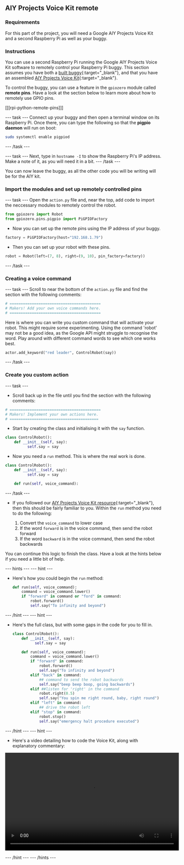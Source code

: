 ## AIY Projects Voice Kit remote

### Requirements
For this part of the project, you will need a Google AIY Projects Voice Kit and a second Raspberry Pi as well as your buggy.

### Instructions
You can use a second Raspberry Pi running the Google AIY Projects Voice Kit software to remotely control your Raspberry Pi buggy. This section assumes you have both a [built buggy](https://projects.raspberrypi.org/en/projects/build-a-buggy){:target="_blank"}, and that you have an assembled [AIY Projects  Voice Kit](https://projects.raspberrypi.org/en/projects/rpi-aiy-voice-assemble){:target="_blank"}.

To control the buggy, you can use a feature in the `gpiozero` module called **remote pins**. Have a look at the section below to learn more about how to remotely use GPIO pins.

[[[rpi-python-remote-pins]]]

--- task ---
Connect up your buggy and then open a terminal window on its Raspberry Pi. Once there, you can type the following so that the **pigpio daemon** will run on boot:

```bash
sudo systemctl enable pigpiod
```
--- /task ---

--- task ---
Next, type in `hostname -I` to show the Raspberry Pi's IP address. Make a note of it, as you will need it in a bit.
--- /task ---	

You can now leave the buggy, as all the other code you will be writing will be for the AIY kit.
	
### Import the modules and set up remotely controlled pins

--- task ---
Open the `action.py` file and, near the top, add code to import the neccessary modules to remotely control the robot.

```python
from gpiozero import Robot
from gpiozero.pins.pigpio import PiGPIOFactory
```

- Now you can set up the remote pins using the IP address of your buggy.

```python
factory = PiGPIOFactory(host="192.168.1.79")

```

- Then you can set up your robot with these pins.

```python
robot = Robot(left=(7, 8), right=(9, 10), pin_factory=factory))
```
--- /task ---
### Creating a voice command

--- task ---
Scroll to near the bottom of the `action.py` file and find the section with the following comments:

```python
# =========================================
# Makers! Add your own voice commands here.
# =========================================
```
Here is where you can write you custom command that will activate your robot. This might require some experimenting. Using the command 'robot' may not be a good idea, as the Google API might struggle to recognise the word. Play around with different command words to see which one works best.

```python
actor.add_keyword("red leader", ControlRobot(say))
```
--- /task ---

### Create you custom action

--- task ---
- Scroll back up in the file until you find the section with the following comments:

```python
# =========================================
# Makers! Implement your own actions here.
# ========================================
```

- Start by creating the class and initialising it with the `say` function.

```python
class ControlRobot():
	def __init__(self, say):
		  self.say = say
```

- Now you need a `run` method. This is where the real work is done.

```python
class ControlRobot():
	def __init__(self, say):
		  self.say = say

	def run(self, voice_command):
```
--- /task ---


- If you followed our [AIY Projects Voice Kit resource](https://projects.raspberrypi.org/en/projects/google-voice-aiy){:target="_blank"}, then this should be fairly familiar to you. Within the `run` method you need to do the following:

  1. Convert the `voice_command` to lower case
  1. If the word `forward` is in the voice command, then send the robot forward
  1. If the word `backward` is in the voice command, then send the robot backwards
  
You can continue this logic to finish the class. Have a look at the hints below if you need a little bit of help.

--- hints --- --- hint ---
- Here's how you could begin the `run` method:
  ```python
  def run(self, voice_command):
	  command = voice_command.lower()
	  if "forward" in command or "ford" in command:
		  robot.forward()
		  self.say("To infinity and beyond")
  ```
--- /hint --- --- hint ---
- Here's the full class, but with some gaps in the code for you to fill in.
  ```python
  class ControlRobot():
	  def __init__(self, say):
			self.say = say

	  def run(self, voice_command):
		  command = voice_command.lower()
		  if "forward" in command:
			  robot.forward()
			  self.say("To infinity and beyond")
		  elif "back" in command:
			  ## command to send the robot backwards
			  self.say("beep beep boop, going backwards")
		  elif ##listen for 'right' in the command
			  robot.right(0.5)
			  self.say("You spin me right round, baby, right round")            
		  elif "left" in command:
			  ## drive the robot left
		  elif "stop" in command:
			  robot.stop()
			  self.say("emergency halt procedure executed")        
  ```
--- /hint --- --- hint ---
- Here's a video detailing how to code the Voice Kit, along with explanatory commentary:
<video width="560" height="315" controls>
<source src="images/aiy-remote.webm" type="video/webm">
If your browser does not support WebM video, try Firefox or Chrome.
</video>

--- /hint --- --- /hints ---
